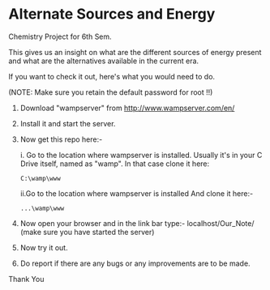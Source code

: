 # Alternate Sources and Energy
Chemistry Project for 6th Sem.

This gives us an insight on what are the different sources of energy present and what are the alternatives available in the current era.

If you want to check it out, here's what you would need to do.

(NOTE: Make sure you retain the default password for root !!)

1.  Download "wampserver" from http://www.wampserver.com/en/

2.  Install it and start the server.

3.  Now get this repo here:-

    i. Go to the location where wampserver is installed. Usually it's in your C Drive itself, named as "wamp". In that case             clone it here:

        C:\wamp\www

    ii.Go to the location where wampserver is installed And clone it here:-

        ...\wamp\www

4.  Now open your browser and in the link bar type:- localhost/Our_Note/ (make sure you have started the server)

5.  Now try it out.

6.  Do report if there are any bugs or any improvements are to be made.

Thank You